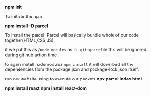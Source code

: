 
**npm init**

To initiate the npm 


**npm install -D parcel**

To install the parcel .Parcel will basically bundle whole of our code together(HTML,CSS,JS)


if we put this as `/node_modules` as in `.gitignore` file this will be ignored during git hub action time..


to again install nodemodules `npm install` it will download all the dependencies from the package.json and package-lock.json itself.







run our website using to execute our packets 
**npx parcel index.html**



**npm install react**
**npm install react-dom**



